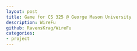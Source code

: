 ```yaml
---
layout: post
title: Game for CS 325 @ George Mason University
description: WireFu
github: RavensKrag/WireFu
categories:
- project
---
```


